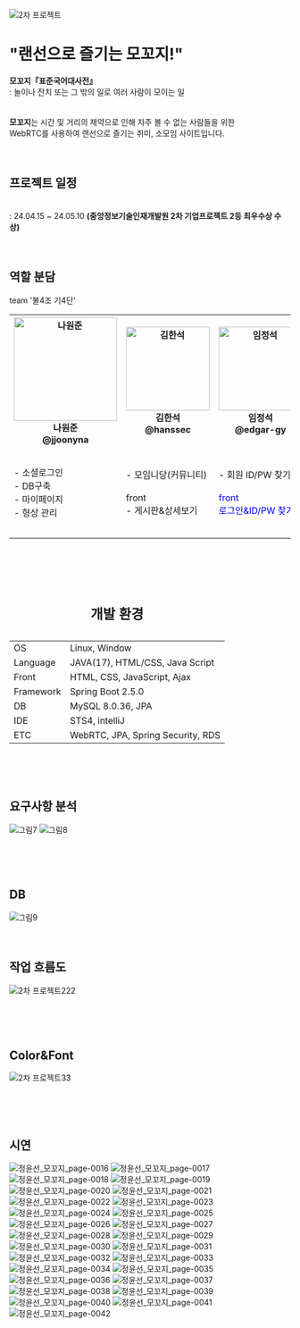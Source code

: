 ![2차 프로젝트](https://github.com/jjoonyna/moggozi2/assets/150616454/e614419d-6d8d-4a91-8ffa-c5fafb5adc57)

<h1>"랜선으로 즐기는 모꼬지!"</h1>
<Strong>모꼬지『표준국어대사전』</Strong><br>
: 놀이나 잔치 또는 그 밖의 일로 여러 사람이 모이는 일
<br><br><br>
<Strong>모꼬지</Strong>는 시간 및 거리의 제약으로 인해 자주 볼 수 없는 사람들을 위한<br> WebRTC를 사용하여 랜선으로 즐기는 취미, 소모임 사이트입니다.
<br><br><br>
<h2>프로젝트 일정</h2><br>
: 24.04.15 ~ 24.05.10 <Strong>(중앙정보기술인재개발원 2차 기업프로젝트 2등 최우수상 수상)</Strong>
<br><br><br>


<table>
	<h2>역할 분담</h2>
	<cation>team '불4조 기4단'</cation>
	<th><img width="185" alt="나원준" src="https://github.com/jjoonyna/moggozi2/assets/150616454/49ec8571-f6fc-4d88-ad7e-60505e32b751"><br>나원준<br>@jjoonyna </th>
 	<th><img width="150" alt="김한석" src="https://github.com/jjoonyna/moggozi2/assets/150616454/8edbbf33-e2ce-47cd-9add-e2119881e6ea"><br>김한석<br>@hanssec </th>
  	<th><img width="150" alt="임정석" src="https://github.com/jjoonyna/moggozi2/assets/150616454/6955d21c-9370-40fb-be97-4b7ba37176f8"><br>임정석<br>@edgar-gy</th>
   	<th><img width="185" alt="배현정" src="https://github.com/jjoonyna/moggozi2/assets/150616454/de13f1e9-8e6b-4ec1-b68d-8547a191c6e6"><br>배현정<br>@qkqhdhwhs </th>
    	<th><img width="150" alt="장예진" src="https://github.com/jjoonyna/moggozi2/assets/150616454/686f021e-89de-4497-975f-b1d53181f85f"><br>장예진<br>@jyj95 </th>
     	<th><img width="150" alt="정윤선" src="https://github.com/jjoonyna/moggozi2/assets/150616454/108d0ff6-ab5c-4f07-953f-7047f088188f"><br>정윤선<br>@myaongE</th>
	<tr>
		<td>
			- 소셜로그인<br>
			- DB구축<br>
			- 마이페이지<br>
			- 형상 관리<br>
		</td>
		<td>
			- 모임니당(커뮤니티)<br>
			<br>front<br>
			- 게시판&상세보기<br>
		</td>
		<td>
			- 회원 ID/PW 찾기<br><br>
			<span style="color: blue">front</span><br>
			<span style="color: blue">로그인&ID/PW 찾기</span><br>
		</td>
		<td>
			- 모일 꼬지?<br>
			- 유효성/중복 검사<br>
		</td>
		<td>
			- 모임방(WebRTC)<br><br>
			<span style="color: blue;">front</span><br>
			<span style="color: blue;">모임방</span><br>
		</td>
		<td>
			- 회원 관리(Security)<br>
			- 관리자 모드<br>
			- 형상 관리<br><br>
			<span style="color: blue;">front</span><br>
			<span style="color: blue;">메인&관리자</span><br>
		</td>
	</tr>
</table>

<br><br><br>

<table>
	<caption><h2>개발 환경</h2></caption>
	<tr>
		<td>OS</td>
		<td>Linux, Window</td>
	</tr>
	<tr>
		<td>Language</td>
		<td>JAVA(17), HTML/CSS, Java Script</td>
	</tr>
	<tr>
		<td>Front</td>
		<td>HTML, CSS, JavaScript, Ajax</td>
	</tr>
	<tr>
		<td>Framework</td>
		<td>Spring Boot 2.5.0</td>
	</tr>
	<tr>
		<td>DB</td>
		<td>MySQL 8.0.36, JPA</td>
	</tr>
	<tr>
		<td>IDE</td>
		<td>STS4, intelliJ</td>
	</tr>
 	<tr>
		<td>ETC</td>
		<td>WebRTC, JPA, Spring Security, RDS</td>
	</tr>
</table>	
<br><br><br>
<h2>요구사항 분석</h2>

![그림7](https://github.com/jjoonyna/moggozi2/assets/150616454/9188e334-c498-4348-8077-17f2b8b4d639)
![그림8](https://github.com/jjoonyna/moggozi2/assets/150616454/84dfa4b9-0662-4343-baa4-ccdc90ab520a)

<br><br><br>
<h2>DB</h2>
 
	 
![그림9](https://github.com/jjoonyna/moggozi2/assets/150616454/42e8f598-1e2f-418f-abf9-5c1ad26db6e6)
<br><br><br>
<h2>작업 흐름도</h2>

![2차 프로젝트222](https://github.com/jjoonyna/moggozi2/assets/150616454/2157d453-fe61-431e-acf5-c13951d53529)

<br><br><br>
<h2>Color&Font</h2>

![2차 프로젝트33](https://github.com/jjoonyna/moggozi2/assets/150616454/4a062e03-e2a6-4f01-8b5a-8c18dacda28c)

<br><br><br>
<h2>시연</h2>

![정윤선_모꼬지_page-0016](https://github.com/jjoonyna/moggozi2/assets/150616454/07f74388-65c8-4a21-a34e-1ad0ab42a086)
![정윤선_모꼬지_page-0017](https://github.com/jjoonyna/moggozi2/assets/150616454/993a8da1-aac4-450a-9ab2-523d9fb866a7)
![정윤선_모꼬지_page-0018](https://github.com/jjoonyna/moggozi2/assets/150616454/91f5c50f-f497-4da0-acd9-68534b66fb54)
![정윤선_모꼬지_page-0019](https://github.com/jjoonyna/moggozi2/assets/150616454/f1d82ac3-cb9f-42e3-a75d-77c8158dfd2e)
![정윤선_모꼬지_page-0020](https://github.com/jjoonyna/moggozi2/assets/150616454/0bb7cf8b-dee5-4913-8cc2-0402ea92599e)
![정윤선_모꼬지_page-0021](https://github.com/jjoonyna/moggozi2/assets/150616454/233bd35a-044e-417c-ae38-3816d0da239d)
![정윤선_모꼬지_page-0022](https://github.com/jjoonyna/moggozi2/assets/150616454/30096b03-2a57-4a7e-b7e1-a59b02104aec)
![정윤선_모꼬지_page-0023](https://github.com/jjoonyna/moggozi2/assets/150616454/05150c13-6a77-42ad-a221-943cbd0ad6fd)
![정윤선_모꼬지_page-0024](https://github.com/jjoonyna/moggozi2/assets/150616454/71d1bc65-77fe-4ad2-9444-a4416c3ec2a7)
![정윤선_모꼬지_page-0025](https://github.com/jjoonyna/moggozi2/assets/150616454/da5b80ef-11d8-4f8c-9112-9d8f90e18db8)
![정윤선_모꼬지_page-0026](https://github.com/jjoonyna/moggozi2/assets/150616454/1b4cc67a-3ca4-4d20-b27c-4261856215cb)
![정윤선_모꼬지_page-0027](https://github.com/jjoonyna/moggozi2/assets/150616454/60467dd2-deb2-4d6b-b750-806dfbcaf8a6)
![정윤선_모꼬지_page-0028](https://github.com/jjoonyna/moggozi2/assets/150616454/54e58c0e-4bf7-4f77-aa93-0870a9389eda)
![정윤선_모꼬지_page-0029](https://github.com/jjoonyna/moggozi2/assets/150616454/0325e6b7-d34f-4110-b3df-fdaefa0bfdd7)
![정윤선_모꼬지_page-0030](https://github.com/jjoonyna/moggozi2/assets/150616454/61878405-a072-4716-a31e-1c90e504ea08)
![정윤선_모꼬지_page-0031](https://github.com/jjoonyna/moggozi2/assets/150616454/1c80c99a-9f7c-47b1-a021-27b5172e5381)
![정윤선_모꼬지_page-0032](https://github.com/jjoonyna/moggozi2/assets/150616454/1fc350f2-455c-448c-8f5d-f829446f6a07)
![정윤선_모꼬지_page-0033](https://github.com/jjoonyna/moggozi2/assets/150616454/bfbebe6c-be17-448f-8b9f-a4098fd91251)
![정윤선_모꼬지_page-0034](https://github.com/jjoonyna/moggozi2/assets/150616454/e2616d30-136d-4646-a04f-a6b4c0018383)
![정윤선_모꼬지_page-0035](https://github.com/jjoonyna/moggozi2/assets/150616454/c2677edf-3ef9-49f3-aa94-88c676b39527)
![정윤선_모꼬지_page-0036](https://github.com/jjoonyna/moggozi2/assets/150616454/cf41fc64-0d5e-4790-8a58-17b1c8f67210)
![정윤선_모꼬지_page-0037](https://github.com/jjoonyna/moggozi2/assets/150616454/8a6bd66b-080d-4482-b6da-eb255b6e7378)
![정윤선_모꼬지_page-0038](https://github.com/jjoonyna/moggozi2/assets/150616454/3631cc27-95aa-478c-b04b-06e46a765c7c)
![정윤선_모꼬지_page-0039](https://github.com/jjoonyna/moggozi2/assets/150616454/726ad2d8-4e4b-4bba-bd29-4dfeab5d132f)
![정윤선_모꼬지_page-0040](https://github.com/jjoonyna/moggozi2/assets/150616454/a62a09e0-8ace-452b-84c8-21e86568e082)
![정윤선_모꼬지_page-0041](https://github.com/jjoonyna/moggozi2/assets/150616454/4bf0d5de-ba2e-4edc-a7d9-3e982c55db94)
![정윤선_모꼬지_page-0042](https://github.com/jjoonyna/moggozi2/assets/150616454/105b9bba-5a56-4036-9f38-fd1a03ddd267)
